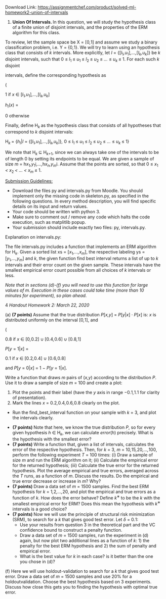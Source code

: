 Download Link: https://assignmentchef.com/product/solved-ml-homework2-union-of-intervals
<br>
<ol>

 <li><strong>Union Of Intervals. </strong>In this question, we will study the hypothesis class of a finite union of disjoint intervals, and the properties of the ERM algorithm for this class.</li>

</ol>

To review, let the sample space be X = [0<em>,</em>1] and assume we study a binary classification problem, i.e. Y = {0<em>,</em>1}. We will try to learn using an hypothesis class that consists of <em>k </em>intervals. More explicitly, let <em>I </em>= {[<em>l</em><sub>1</sub><em>,u</em><sub>1</sub>]<em>,…,</em>[<em>l<sub>k</sub>,u<sub>k</sub></em>]} be <em>k </em>disjoint intervals, such that 0 ≤ <em>l</em><sub>1 </sub>≤ <em>u</em><sub>1 </sub>≤ <em>l</em><sub>2 </sub>≤ <em>u</em><sub>2 </sub>≤ <em>… </em>≤ <em>u<sub>k </sub></em>≤ 1. For each such <em>k </em>disjoint

intervals, define the corresponding hypothesis as

(

1         if <em>x </em>∈ [<em>l</em><sub>1</sub><em>,u</em><sub>1</sub>]<em>,…,</em>[<em>l<sub>k</sub>,u<sub>k</sub></em>]

<em>h<sub>I</sub></em>(<em>x</em>) =

0     otherwise

Finally, define H<em><sub>k </sub></em>as the hypothesis class that consists of all hypotheses that correspond to <em>k </em>disjoint intervals:

H<em><sub>k </sub></em>= {<em>h<sub>I</sub></em>|<em>I </em>= {[<em>l</em><sub>1</sub><em>,u</em><sub>1</sub>]<em>,…,</em>[<em>l<sub>k</sub>,u<sub>k</sub></em>]}<em>, </em>0 ≤ <em>l</em><sub>1 </sub>≤ <em>u</em><sub>1 </sub>≤ <em>l</em><sub>2 </sub>≤ <em>u</em><sub>2 </sub>≤ <em>… </em>≤ <em>u<sub>k </sub></em>≤ 1}

We note that H<em><sub>k </sub></em>⊆ H<em><sub>k</sub></em><sub>+1</sub>, since we can always take one of the intervals to be of length 0 by setting its endpoints to be equal. We are given a sample of size <em>m </em>= h<em>x</em><sub>1</sub><em>,y</em><sub>1</sub>i<em>,…,</em>h<em>x<sub>n</sub>,y<sub>m</sub></em>i. Assume that the points are sorted, so that 0 ≤ <em>x</em><sub>1 </sub><em>&lt; x</em><sub>2 </sub><em>&lt; … &lt; x<sub>m </sub></em>≤ 1.

<u>Submission Guidelines:</u>

<ul>

 <li>Download the files py and intervals.py from Moodle. You should implement only the missing code in skeleton.py, as specified in the following questions. In every method description, you will find specific details on its input and return values.</li>

 <li>Your code should be written with python 3.</li>

 <li>Make sure to comment out / remove any code which halts the code execution, such as matplitlib popup.</li>

 <li>Your submission should include exactly two files: py, intervals.py.</li>

</ul>

Explanation on intervals.py:

The file intervals.py includes a function that implements an ERM algorithm for H<em><sub>k</sub></em>. Given a sorted list xs = [<em>x</em><sub>1</sub><em>,…,x<sub>m</sub></em>], the respective labeling ys = [<em>y</em><sub>1</sub><em>,…,y<sub>m</sub></em>] and <em>k</em>, the given function find best interval returns a list of up to <em>k </em>intervals and their error count on the given sample. These intervals have the smallest empirical error count possible from all choices of <em>k </em>intervals or less.

<em>Note that in sections (d)-(f) you will need to use this function for large values of m. Execution in these cases could take time (more than 10 minutes for experiment), so plan ahead.</em>

4                                                                                         <em>Handout Homework 2: March 22, 2020</em>

(a) <strong>(7 points) </strong>Assume that the true distribution <em>P</em>[<em>x,y</em>] = <em>P</em>[<em>y</em>|<em>x</em>] · <em>P</em>[<em>x</em>] is: <em>x </em>is distributed uniformly on the interval [0<em>,</em>1], and

(

0<em>.</em>8     if <em>x </em>∈ [0<em>,</em>0<em>.</em>2] ∪ [0<em>.</em>4<em>,</em>0<em>.</em>6] ∪ [0<em>.</em>8<em>,</em>1]

<em>P</em>[<em>y </em>= 1|<em>x</em>] =

0<em>.</em>1     if <em>x </em>∈ [0<em>.</em>2<em>,</em>0<em>.</em>4] ∪ [0<em>.</em>6<em>,</em>0<em>.</em>8]

and <em>P</em>[<em>y </em>= 0|<em>x</em>] = 1 − <em>P</em>[<em>y </em>= 1|<em>x</em>].

Write a function that draws <em>m </em>pairs of (<em>x,y</em>) according to the distribution <em>P</em>. Use it to draw a sample of size <em>m </em>= 100 and create a plot:

<ol>

 <li>Plot the points and their label (have the <em>y </em>axis in range −0<em>.</em>1<em>,</em>1<em>.</em>1 for clarity of presentation).</li>

 <li>Mark the lines <em>x </em>= 0<em>.</em>2<em>,</em>0<em>.</em>4<em>,</em>0<em>.</em>6<em>,</em>0<em>.</em>8 clearly on the plot.</li>

</ol>

<ul>

 <li>Run the find_best_interval function on your sample with <em>k </em>= 3, and plot the intervals clearly.</li>

</ul>

<ul>

 <li><strong>(7 points) </strong>Note that here, we know the true distribution <em>P</em>, so for every given hypothesis <em>h </em>∈ H<em><sub>k</sub></em>, we can calculate <em>error</em>(<em>h</em>) precisely. What is the hypothesis with the smallest error?</li>

 <li><strong>(7 points) </strong>Write a function that, given a list of intervals, calculates the error of the respective hypothesis. Then, for <em>k </em>= 3, <em>m </em>= 10<em>,</em>15<em>,</em>20<em>,…,</em>100, perform the following experiment <em>T </em>= 100 times: (i) Draw a sample of size <em>m </em>and run the ERM algorithm on it; (ii) Calculate the empirical error for the returned hypothesis; (iii) Calculate the true error for the returned hypothesis. Plot the average empirical and true errors, averaged across the <em>T </em>runs, as a function of <em>m</em>. Discuss the results. Do the empirical and true error decrease or increase in <em>m</em>? Why?</li>

 <li><strong>(7 points) </strong>Draw a data set of <em>m </em>= 1500 samples. Find the best ERM hypothesis for <em>k </em>= 1<em>,</em>2<em>,…,</em>20, and plot the empirical and true errors as a function of <em>k</em>. How does the error behave? Define <em>k</em><sup>∗ </sup>to be the <em>k </em>with the smallest empirical error for ERM? Does this mean the hypothesis with <em>k</em><sup>∗ </sup>intervals is a good choice?</li>

 <li><strong>(7 points) </strong>Now we will use the principle of structural risk minimization (SRM), to search for a <em>k </em>that gives good test error. Let <em>δ </em>= 0<em>.</em>1:

  <ul>

   <li>Use your results from question 3 in the theoretical part and the VC confidence bound to construct a penalty function.</li>

   <li>Draw a data set of <em>m </em>= 1500 samples, run the experiment in (d) again, but now plot two additional lines as a function of <em>k</em>: 1) the penalty for the best ERM hypothesis and 2) the sum of penalty and empirical error.</li>

   <li>What is the best value for <em>k </em>in each case? is it better than the one you chose in (d)?</li>

  </ul></li>

</ul>

(f) <strong> </strong>Here we will use holdout-validation to search for a <em>k </em>that gives good test error. Draw a data set of <em>m </em>= 1500 samples and use 20% for a holdoutvalidation. Choose the best hypothesis based on 3 experiments. Discuss how close this gets you to finding the hypothesis with optimal true error.
